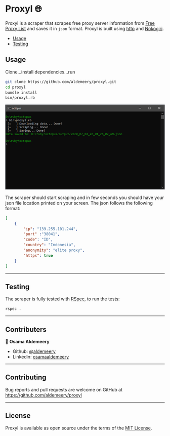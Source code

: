 # Proxyl 🌐

Proxyl is a scraper that scrapes free proxy server information from [Free Proxy List](https://free-proxy-list.net) and saves it in `json` format.
Proxyl is built using [http](https://rubygems.org/gems/http) and [Nokogiri](https://rubygems.org/gems/nokogiri).

* [Usage](#usage)
* [Testing](#testing)

## Usage

Clone...install dependencies...run

```bash
git clone https://github.com/aldemeery/proxyl.git
cd proxyl
bundle install
bin/proxyl.rb
```

![screenshot](screenshot.png)

The scraper should start scraping and in few seconds you should have your json file location printed on your screen.
The json follows the following format:

```json
[
    {
        "ip": "139.255.101.244",
        "port" :"38041",
        "code": "ID",
        "country": "Indonesia",
        "anonymity": "elite proxy",
        "https": true
    }
]
```

---

## Testing

The scraper is fully tested with [RSpec](https://rspec.info/), to run the tests:

```bash
rspec .
```

---

## Contributers

👤 **Osama Aldemeery**

- Github: [@aldemeery](https://github.com/aldemeery)
- Linkedin: [osamaaldemeery](https://linkedin.com/in/osamaaldemeery)

---

## Contributing

Bug reports and pull requests are welcome on GitHub at https://github.com/aldemeery/proxyl


---

## License

Proxyl is available as open source under the terms of the [MIT License](https://opensource.org/licenses/MIT).

